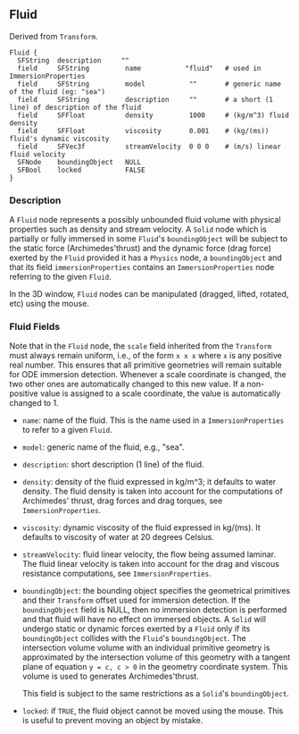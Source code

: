 ## Fluid

Derived from `Transform`.

```
Fluid {
  SFString  description     ""
  field     SFString         name           "fluid"   # used in ImmersionProperties
  field     SFString         model           ""       # generic name of the fluid (eg: "sea")
  field     SFString         description     ""       # a short (1 line) of description of the fluid
  field     SFFloat          density         1000     # (kg/m^3) fluid density
  field     SFFloat          viscosity       0.001    # (kg/(ms)) fluid's dynamic viscosity
  field     SFVec3f          streamVelocity  0 0 0    # (m/s) linear fluid velocity
  SFNode    boundingObject   NULL
  SFBool    locked           FALSE
}
```

### Description

A `Fluid` node represents a possibly unbounded fluid volume with physical
properties such as density and stream velocity. A `Solid` node which is
partially or fully immersed in some `Fluid`'s `boundingObject` will be subject
to the static force (Archimedes'thrust) and the dynamic force (drag force)
exerted by the `Fluid` provided it has a `Physics` node, a `boundingObject` and
that its field `immersionProperties` contains an `ImmersionProperties` node
referring to the given `Fluid`.

In the 3D window, `Fluid` nodes can be manipulated (dragged, lifted, rotated,
etc) using the mouse.

### Fluid Fields

Note that in the `Fluid` node, the `scale` field inherited from the `Transform`
must always remain uniform, i.e., of the form `x x x` where `x` is any positive
real number. This ensures that all primitive geometries will remain suitable for
ODE immersion detection. Whenever a scale coordinate is changed, the two other
ones are automatically changed to this new value. If a non-positive value is
assigned to a scale coordinate, the value is automatically changed to 1.

- `name`: name of the fluid. This is the name used in a `ImmersionProperties` to
refer to a given `Fluid`.

- `model`: generic name of the fluid, e.g., "sea".

- `description`: short description (1 line) of the fluid.

- `density`: density of the fluid expressed in kg/m^3; it defaults to water
density. The fluid density is taken into account for the computations of
Archimedes' thrust, drag forces and drag torques, see `ImmersionProperties`.

- `viscosity`: dynamic viscosity of the fluid expressed in kg/(ms). It defaults to
viscosity of water at 20 degrees Celsius.

- `streamVelocity`: fluid linear velocity, the flow being assumed laminar. The
fluid linear velocity is taken into account for the drag and viscous resistance
computations, see `ImmersionProperties`.

- `boundingObject`: the bounding object specifies the geometrical primitives and
their `Transform` offset used for immersion detection. If the `boundingObject`
field is NULL, then no immersion detection is performed and that fluid will have
no effect on immersed objects. A `Solid` will undergo static or dynamic forces
exerted by a `Fluid` only if its `boundingObject` collides with the `Fluid`'s
`boundingObject`. The intersection volume volume with an individual primitive
geometry is approximated by the intersection volume of this geometry with a
tangent plane of equation `y = c, c > 0` in the geometry coordinate system. This
volume is used to generates Archimedes'thrust.

    This field is subject to the same restrictions as a `Solid`'s `boundingObject`.

- `locked`: if `TRUE`, the fluid object cannot be moved using the mouse. This is
useful to prevent moving an object by mistake.

